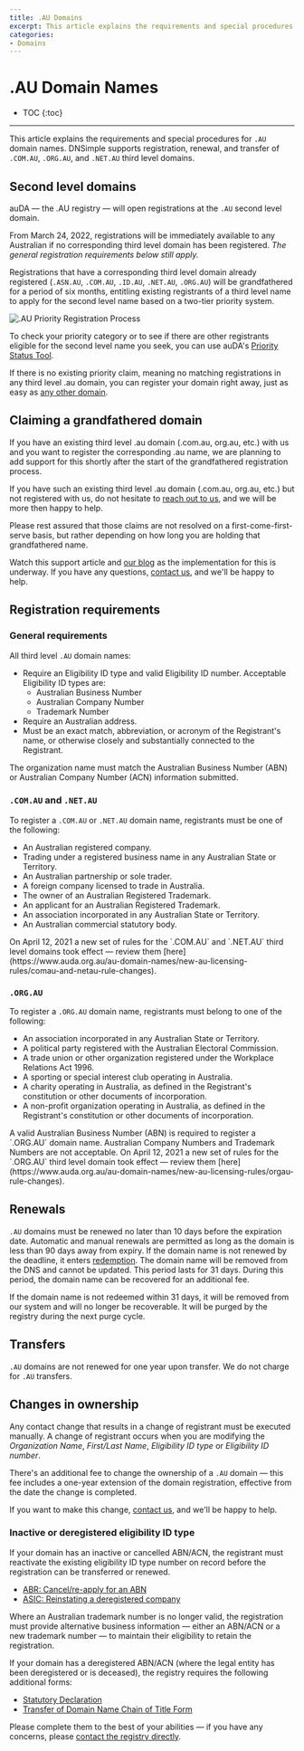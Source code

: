 ```yaml
---
title: .AU Domains
excerpt: This article explains the requirements and special procedures for .AU domain names.
categories:
- Domains
---
```


# .AU Domain Names

* TOC
{:toc}

---

This article explains the requirements and special procedures for `.AU` domain names. DNSimple supports registration, renewal, and transfer of `.COM.AU`, `.ORG.AU`, and `.NET.AU` third level domains.

## Second level domains

auDA — the .AU registry — will open registrations at the `.AU` second level domain.

From March 24, 2022, registrations will be immediately available to any Australian if no corresponding third level domain has been registered. _The general registration requirements below still apply._

Registrations that have a corresponding third level domain already registered (`.ASN.AU`, `.COM.AU`, `.ID.AU`, `.NET.AU`, `.ORG.AU`) will be grandfathered for a period of six months, entitling existing registrants of a third level name to apply for the second level name based on a two-tier priority system.

![.AU Priority Registration Process](/files/au-priority-registration-process.png)

To check your priority category or to see if there are other registrants eligible for the second level name you seek, you can use auDA's [Priority Status Tool](https://www.auda.org.au/tools/priority-status-tool).

If there is no existing priority claim, meaning no matching registrations in any third level .au domain, you can register your domain right away, just as easy as [any other domain](/articles/registering-domain).

## Claiming a grandfathered domain

If you have an existing third level .au domain (.com.au, org.au, etc.) with us and you want to register the corresponding .au name, we are planning to add support for this shortly after the start of the grandfathered registration process.

If you have such an existing third level .au domain (.com.au, org.au, etc.) but not registered with us, do not hesitate to [reach out to us](https://dnsimple.com/contact), and we will be more then happy to help.

Please rest assured that those claims are not resolved on a first-come-first-serve basis, but rather depending on how long you are holding that grandfathered name.

Watch this support article and [our blog](https://blog.dnsimple.com/) as the implementation for this is underway. If you have any questions, [contact us](https://dnsimple.com/contact), and we'll be happy to help.

## Registration requirements

### General requirements

All third level `.AU` domain names:

-  Require an Eligibility ID type and valid Eligibility ID number. Acceptable Eligibility ID types are:
    - Australian Business Number
    - Australian Company Number
    - Trademark Number
- Require an Australian address.
- Must be an exact match, abbreviation, or acronym of the Registrant's name, or otherwise closely and substantially connected to the Registrant.

<warning>
The organization name must match the Australian Business Number (ABN) or Australian Company Number (ACN) information submitted.
</warning>

### `.COM.AU` and `.NET.AU`

To register a `.COM.AU` or `.NET.AU` domain name, registrants must be one of the following:

- An Australian registered company.
- Trading under a registered business name in any Australian State or Territory.
- An Australian partnership or sole trader.
- A foreign company licensed to trade in Australia.
- The owner of an Australian Registered Trademark.
- An applicant for an Australian Registered Trademark.
- An association incorporated in any Australian State or Territory.
- An Australian commercial statutory body.

<info>
On April 12, 2021 a new set of rules for the `.COM.AU` and `.NET.AU` third level domains took effect — review them [here](https://www.auda.org.au/au-domain-names/new-au-licensing-rules/comau-and-netau-rule-changes).
</info>

### `.ORG.AU`

To register a `.ORG.AU` domain name, registrants must belong to one of the following:

- An association incorporated in any Australian State or Territory.
- A political party registered with the Australian Electoral Commission.
- A trade union or other organization registered under the Workplace Relations Act 1996.
- A sporting or special interest club operating in Australia.
- A charity operating in Australia, as defined in the Registrant's constitution or other documents of incorporation.
- A non-profit organization operating in Australia, as defined in the Registrant's constitution or other documents of incorporation.

<warning>
A valid Australian Business Number (ABN) is required to register a `.ORG.AU` domain name. Australian Company Numbers and Trademark Numbers are not acceptable.
</warning>

<info>
On April 12, 2021 a new set of rules for the `.ORG.AU` third level domain took effect — review them [here](https://www.auda.org.au/au-domain-names/new-au-licensing-rules/orgau-rule-changes).
</info>

## Renewals

`.AU` domains must be renewed no later than 10 days before the expiration date. Automatic and manual renewals are permitted as long as the domain is less than 90 days away from expiry. If the domain name is not renewed by the deadline, it enters [redemption](/articles/what-happens-when-domain-expires/#redemption-period). The domain name will be removed from the DNS and cannot be updated. This period lasts for 31 days. During this period, the domain name can be recovered for an additional fee.

If the domain name is not redeemed within 31 days, it will be removed from our system and will no longer be recoverable. It will be purged by the registry during the next purge cycle.

## Transfers

`.AU` domains are not renewed for one year upon transfer. We do not charge for `.AU` transfers.

## Changes in ownership

Any contact change that results in a change of registrant must be executed manually. A change of registrant occurs when you are modifying the *Organization Name*, *First/Last Name*, *Eligibility ID type* or *Eligibility ID number*.

There's an additional fee to change the ownership of a `.AU` domain — this fee includes a one-year extension of the domain registration, effective from the date the change is completed.

If you want to make this change, [contact us](https://dnsimple.com/contact), and we'll be happy to help.

### Inactive or deregistered eligibility ID type

If your domain has an inactive or cancelled ABN/ACN, the registrant must reactivate the existing eligibility ID type number on record before the registration can be transferred or renewed.

- [ABR: Cancel/re-apply for an ABN](https://www.abr.business.gov.au/ContactUs/Activate)
- [ASIC: Reinstating a deregistered company](https://asic.gov.au/for-business/closing-your-company/reinstating-a-deregistered-company/)

Where an Australian trademark number is no longer valid, the registration must provide alternative business information — either an ABN/ACN or a new trademark number — to maintain their eligibility to retain the registration.

If your domain has a deregistered ABN/ACN (where the legal entity has been deregistered or is deceased), the registry requires the following additional forms:

- [Statutory Declaration](/files/victoria-stat-dec-template.doc)
- [Transfer of Domain Name Chain of Title Form](/files/transfer-of-domain-name-chain-of-title.docx)

Please complete them to the best of your abilities — if you have any concerns, please [contact the registry directly](https://www.auda.org.au/au-domain-names/general-enquiry-form).
